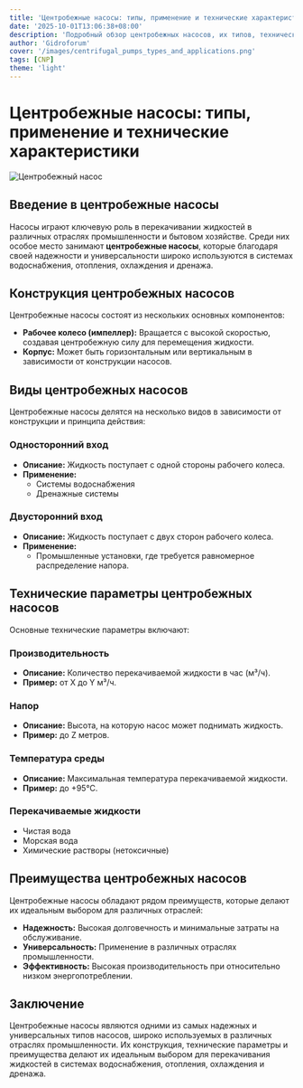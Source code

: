 ```yaml
---
title: 'Центробежные насосы: типы, применение и технические характеристики'
date: '2025-10-01T13:06:38+08:00'
description: 'Подробный обзор центробежных насосов, их типов, технических параметров и областей применения в промышленности.'
author: 'Gidroforum'
cover: '/images/centrifugal_pumps_types_and_applications.png'
tags: [CNP]
theme: 'light'
---
```

# Центробежные насосы: типы, применение и технические характеристики

![Центробежный насос](/images/centrifugal_pumps_types_and_applications.png)

## Введение в центробежные насосы

Насосы играют ключевую роль в перекачивании жидкостей в различных отраслях промышленности и бытовом хозяйстве. Среди них особое место занимают **центробежные насосы**, которые благодаря своей надежности и универсальности широко используются в системах водоснабжения, отопления, охлаждения и дренажа.

## Конструкция центробежных насосов

Центробежные насосы состоят из нескольких основных компонентов:

- **Рабочее колесо (импеллер):** Вращается с высокой скоростью, создавая центробежную силу для перемещения жидкости.
- **Корпус:** Может быть горизонтальным или вертикальным в зависимости от конструкции насосов.

## Виды центробежных насосов

Центробежные насосы делятся на несколько видов в зависимости от конструкции и принципа действия:

### Односторонний вход

- **Описание:** Жидкость поступает с одной стороны рабочего колеса.
- **Применение:**
  - Системы водоснабжения
  - Дренажные системы

### Двусторонний вход

- **Описание:** Жидкость поступает с двух сторон рабочего колеса.
- **Применение:**
  - Промышленные установки, где требуется равномерное распределение напора.

## Технические параметры центробежных насосов

Основные технические параметры включают:

### Производительность
- **Описание:** Количество перекачиваемой жидкости в час (м³/ч).
- **Пример:** от X до Y м³/ч.

### Напор
- **Описание:** Высота, на которую насос может поднимать жидкость.
- **Пример:** до Z метров.

### Температура среды
- **Описание:** Максимальная температура перекачиваемой жидкости.
- **Пример:** до +95°C.

### Перекачиваемые жидкости
- Чистая вода
- Морская вода
- Химические растворы (нетоксичные)

## Преимущества центробежных насосов

Центробежные насосы обладают рядом преимуществ, которые делают их идеальным выбором для различных отраслей:

- **Надежность:** Высокая долговечность и минимальные затраты на обслуживание.
- **Универсальность:** Применение в различных отраслях промышленности.
- **Эффективность:** Высокая производительность при относительно низком энергопотреблении.

## Заключение

Центробежные насосы являются одними из самых надежных и универсальных типов насосов, широко используемых в различных отраслях промышленности. Их конструкция, технические параметры и преимущества делают их идеальным выбором для перекачивания жидкостей в системах водоснабжения, отопления, охлаждения и дренажа.
